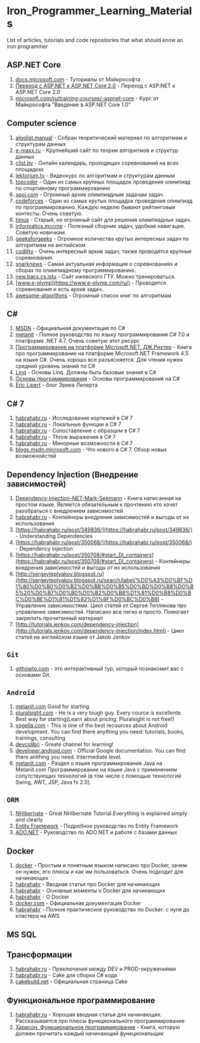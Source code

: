 # Iron_Programmer_Learning_Materials
List of articles, tutorials and code repositories that what should know an iron programmer

## ASP.NET Core
1. [docs.microsoft.com](https://docs.microsoft.com/en-us/aspnet/core/index) - Туториалы от Майкрософта
1. [Переход с ASP.NET к ASP.NET Core 2.0](https://habrahabr.ru/post/338298/) - Переход с ASP.NET к ASP.NET Core 2.0
1. [microsoft.com/ru/training-courses/-aspnet-core](https://mva.microsoft.com/ru/training-courses/-aspnet-core-10-17179?l=edpuhShXD_9811100275) - Курс от Майкрософта "Введение в ASP.NET Core 1.0"


## Computer science
1. [algolist.manual](http://algolist.manual.ru/) - Собран теоретический материал по алгоритмам и структурам данных
1. [e-maxx.ru](https://e-maxx.ru/algo/) - Крупнейший сайт по теории алгоритмов и структур данных
1. [clist.by](http://clist.by/) - Онлайн календарь, проходящих соревнований на всех площадках
1. [lektorium.tv](https://www.lektorium.tv/lecture/13343) - Видеокурс по алгоритмам и структурам данным 
1. [topcoder](https://www.topcoder.com/) - Один из самых крупных площадок проведения олимпиад по спортивному программированию
1. [spoj.com](http://www.spoj.com/) - Огромный архив олимпиадным задачам задач 
1. [codeforces](http://codeforces.com/) - Один из самых крутых площадок проведения олимпиад по программированию. Каждую неделю бывают рейтинговые контесты. Очень советую.
1. [timus](http://acm.timus.ru/) - Старый, но огромный сайт для решения олимпиадных задач.
1. [informatics.mccme](http://informatics.mccme.ru/) - Полезный сборник задач, удобная навигация. Советую новичкам.
1. [geeksforgeeks](http://www.geeksforgeeks.org/) - Огромное количества крутых интересных задач по алгоритмам на английском
1. [codility](https://codility.com/programmers/) - Очень интересный архив задач, также проводятся крупные соревнования.
1. [snarknews](http://snarknews.info/) - Самая актуальная информация о соревнованиях и сборах по олимпиадному программированию.
1. [new.bacs.cs.istu](http://new.bacs.cs.istu.ru/Announcement) - Сайт ижевского ГТУ. Можно тренироваться.
1. [www.e-olymp](https://www.e-olymp.com/ru/) - Проводятся соревнования и есть архив задач.
1. [awesome-algorithms](https://proglib.io/p/awesome-algorithms/) - Огромный список книг по алгоритмам

## C#
1. [MSDN](https://msdn.microsoft.com/ru-ru/library/zkxk2fwf(v=vs.90).aspx) - Официальная документация по C#
1. [metanit](https://metanit.com/sharp/tutorial/) - Полное руководство по языку программирования С# 7.0 и платформе .NET 4.7. Очень советую этот ресурс
2. [Программирование на платформе Microsoft.NET. ДЖ.Рихтер](https://www.ozon.ru/context/detail/id/21236101/) - Книга про программирование на платформе Microsoft.NET Framework 4.5 на языке C#. Очень хорошо все разъясняется. Для чтения нужен средний уровень знаний по C#
1. [Linq](https://ulearn.me/Course/Linq/Vviedieniie_3446fab2-15df-4045-ab40-abc1f3dc87c8) - Основы Linq. Должны быть базовые знания в C#
1. [Основы программирования](https://ulearn.me/Course/BasicProgramming/Kratkaia_spravka_pieried_nachalom_69a2e121-e58f-4cd0-8221-7affb7dc796e) - Основы программирования на C#
1. [Eric Lipert](https://blogs.msdn.microsoft.com/ruericlippert/) - блог Эрика Липерта

## C# 7
1. [habrahabr.ru](https://habrahabr.ru/post/345376/) - Исследование кортежей в C# 7
1. [habrahabr.ru](https://habrahabr.ru/post/346174/) - Локальные функции в C# 7
1. [habrahabr.ru](https://habrahabr.ru/post/347916/) - Cопоставление с образцом в C# 7
1. [habrahabr.ru](https://habrahabr.ru/post/348658/) - Throw выражения в C# 7
1. [habrahabr.ru](https://habrahabr.ru/post/350710/) - Минорные возможности в C# 7
1. [blogs.msdn.microsoft.com](https://blogs.msdn.microsoft.com/dotnet/2016/08/24/whats-new-in-csharp-7-0/) -  Что нового в C# 7. Обзор новых возможнойстей

## Dependency Injection (Внедрение зависимостей)
1. [Dependency-Injection-NET-Mark-Seemann](https://www.amazon.com/Dependency-Injection-NET-Mark-Seemann/dp/1935182501) - Книга написанная на простом языке. Является обязательным к прочтению кто хочет разобраться с внедрением зависимостей
1. [habrahabr.ru](https://habrahabr.ru/post/350708/#start) - Контейнеры внедрения зависимостей и выгоды от их использования
1. [https://habrahabr.ru/post/349836/](https://habrahabr.ru/post/349836/) - Understanding Dependencies
1. [https://habrahabr.ru/post/350068/](https://habrahabr.ru/post/350068/) - Dependency injection
1. [https://habrahabr.ru/post/350708/#start_DI_containers](https://habrahabr.ru/post/350708/#start_DI_containers) - Контейнеры внедрения зависимостей и выгоды от их использования
1. [http://sergeyteplyakov.blogspot.ru](http://sergeyteplyakov.blogspot.ru/search/label/%D0%A3%D0%BF%D1%80%D0%B0%D0%B2%D0%BB%D0%B5%D0%BD%D0%B8%D0%B5%20%D0%B7%D0%B0%D0%B2%D0%B8%D1%81%D0%B8%D0%BC%D0%BE%D1%81%D1%82%D1%8F%D0%BC%D0%B8) - Управление зависимостями. Цикл статей от Сергея Теплякова про управление зависимостей. Написано все легко и просто. Помогает закрепить прочитанный материал
1. [http://tutorials.jenkov.com/dependency-injection](http://tutorials.jenkov.com/dependency-injection/index.html) - Цикл статей на английском языке от Jakob Jenkov

## `Git`
1. [githowto.com](https://githowto.com/ru) - это интерактивный тур, который познакомит вас с основами Git.

## `Android`
1.  [metanit.com](https://metanit.com/java/) Good for starting
2.  [pluralsight.com](https://app.pluralsight.com/profile/author/sriyank-siddhartha) - He is a very tough guy. Every cource is excellente. Best way for starting(Learn about pricing. Pluralsight is not free!)
3. [vogella.com](http://www.vogella.com/) - This is one of the best recources about Android development. You can find there anything you need: tutorials, books, trainings, consulting
4. [devcolibri](https://www.youtube.com/user/devcolibri) - Greate channel for learning!
5. [developer.android.com](https://developer.android.com/develop/index.html) - Official Google documentation. You can find there anithing you need. Intermediate level. 
6. [metanit.com](https://metanit.com/java/) - Раздел о языке программирования Java на Metanit.com
Программирование на языке Java с применением сопутствующих технологий (в том числе с помощью технологий Swing, AWT, JSP, Java fx 2.0).


## `ORM` 
1. [NHibernate](https://www.tutorialspoint.com/nhibernate/index.htm) - Great NHibernate Tutorial.Everything is explained simply and clearly 
2. [Entity Framework](https://metanit.com/sharp/entityframework/) - Подробное руководство по Entity Framework
3. [ADO.NET](https://metanit.com/sharp/adonet/) - Руководство по ADO.NET и работе с базами данных


## Docker
1. [docker](https://zinchenko.us/article/category/devops/) - Простым и понятным языком написано про Docker, зачем он нужен, его плюсы и как им пользоваться. Очень подходит для начинающих
1. [habrahabr](https://habrahabr.ru/post/309556/) - Вводная статья про Docker для начинающих
1. [habrahabr](https://habrahabr.ru/post/277699/) - Основные моменты о Docker для начинающих
1. [habrahabr](https://habrahabr.ru/post/250469/) - О Docker
1. [docker.com](https://docs.docker.com/engine/docker-overview/) - Официальная документация Docker
1. [habrahabr](https://habrahabr.ru/post/310460/) - Полное практическое руководство по Docker: с нуля до кластера на AWS

## MS SQL


## Трансформации 
1. [habrahabr.ru](https://habrahabr.ru/post/255045/) - Преключения между DEV и PROD-окружениями
1. [habrahabr.ru](https://habrahabr.ru/post/329194/) - Cake для сборки C# кода
1. [cakebuild.net](https://cakebuild.net/) - Официальная страница Cake


## Функциональное программирование
1. [habrahabr.ru](https://habrahabr.ru/post/142351/) - Хорошая вводная статья для начинающих. Рассказывается про плюсы функционального программирование 
1. [Харисон. Функциональное программирование](http://www.nsu.ru/xmlui/bitstream/handle/nsu/8874/Harrison.pdf;jsessionid=1213BEA521F3C0A2D5EE788DA789D2BB?sequence=1) - Книга, которую должен прочитать каждый начинающий функциональщик
